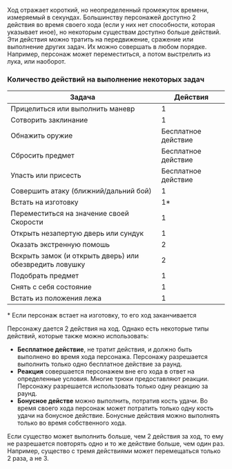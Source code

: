 Ход отражает короткий, но неопределенный промежуток времени, измеряемый в секундах. Большинству персонажей доступно 2 действия во время своего хода (если у них нет способности, которая указывает иное), но некоторым существам доступно больше действий. Эти действия можно тратить на передвижение, сражение или выполнение других задач. Их можно совершать в любом порядке. Например, персонаж может переместиться, а потом выстрелить из лука, или наоборот.

### Количество действий на выполнение некоторых задач
Задача|Действия
-|-
Прицелиться или выполнить маневр|1
Сотворить заклинание|1
Обнажить оружие|Бесплатное действие
Сбросить предмет|Бесплатное действие
Упасть или присесть|Бесплатное действие
Совершить атаку (ближний/дальний бой)|1
Встать на изготовку|1*
Переместиться на значение своей Скорости|1
Открыть незапертую дверь или сундук|1
Оказать экстренную помошь|2
Вскрыть замок (и открыть дверь) или обезвредить ловушку|2
Подобрать предмет|1
Снять с себя состояние|1
Встать из положения лежа|1
\* Если персонаж встает на изготовку, то его ход заканчивается

Персонажу дается 2 действия на ход. Однако есть некоторые типы действий, которые также можно использовать:
- **Бесплатное действие**, не тратит действия, и должно быть выполнено во время хода персонажа. Персонажу разрешается выполнить только одно бесплатное действие за раунд.
- **Реакция** совершается персонажем вне его хода в ответ на определенные условия. Многие трюки предоставляют реакции. Персонажу разрешается использовать только одну реакцию за раунд.
- **Бонусное действе** можно выполнить, потратив кость удачи. Во время своего хода персонаж может потратить только одну кость удачи на бонусное действие. Бонусные действия можно выполнять только во время собственного хода.

Если существо может выполнить больше, чем 2 действия за ход, то ему не разрешается повторять одно и то же действие больше, чем один раз. Например, существо с тремя действиями может перемещаться только 2 раза, а не 3.